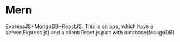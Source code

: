 # Mern
ExpressJS+MongoDB+ReactJS. This is an app, which have a server(Express.js) and a client(React.js part with database(MongoDB)
